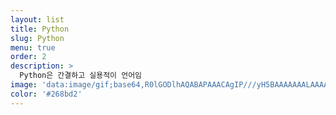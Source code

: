 ```yaml
---
layout: list
title: Python
slug: Python
menu: true
order: 2
description: >
  Python은 간결하고 실용적이 언어임 
image: 'data:image/gif;base64,R0lGODlhAQABAPAAACAgIP///yH5BAAAAAAALAAAAAABAAEAAAICRAEAOw=='
color: '#268bd2'
---
```

